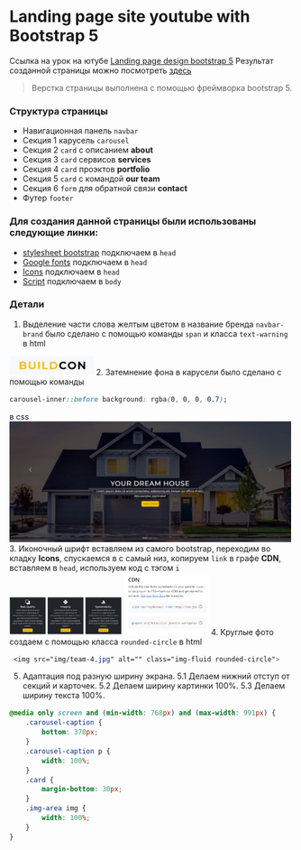 # Landing page site youtube with Bootstrap 5
Ссылка на урок на ютубе [Landing page design bootstrap 5](https://www.youtube.com/watch?v=DFUT5s5SasA)
Результат созданной страницы можно посмотреть [здесь](https://gorbunova89.github.io/Landingpage-building/)
>Верстка страницы выполнена с помощью фреймворка bootstrap 5.
### Структура страницы
* Навигационная панель `navbar`
* Секция 1 карусель `carousel`
* Секция 2 `card` с описанием **about**
* Секция 3 `card` сервисов **services**
* Секция 4 `card` проэктов **portfolio**
* Секция 5 `card` с командой **our team**
* Секция 6 `form` для обратной связи **contact**
* Футер `footer`
### Для создания данной страницы были использованы следующие линки:
* [stylesheet bootstrap](https://getbootstrap.com/docs/5.2/getting-started/introduction/) подключаем в `head`
* [Google fonts](https://fonts.google.com/specimen/Montserrat) подключаем в `head`
* [Icons](<link rel="stylesheet" href="https://cdn.jsdelivr.net/npm/bootstrap-icons@1.10.2/font/bootstrap-icons.css">) подключаем в `head`
* [Script](https://getbootstrap.com/docs/5.2/getting-started/introduction/) подключаем в `body`
### Детали
1. Выделение части слова желтым цветом в название бренда `navbar-brand` было сделано с помощью команды `span`  и класса `text-warning` в html
<img src="readme/Снимок1.JPG" width="150">
2. Затемнение фона в карусели было сделано с помощью команды 

```css
carousel-inner::before background: rgba(0, 0, 0, 0.7);
``` 

в css
<img src="readme/Снимок2.JPG" width="500"> 
3. Иконочный шрифт вставляем из самого bootstrap, переходим во кладку **Icons**, спускаемся в с самый низ, копируем `link` в графе **CDN**, вставляем в `head`, используем код с тэгом `i`
<img src="readme/Снимок3.JPG" width="200"> <img src="readme/Снимок4.JPG" width="150">
4. Круглые фото создаем с помощью класса `rounded-circle` в html
```css
 <img src="img/team-4.jpg" alt="" class="img-fluid rounded-circle">
```                            
5. Адаптация под разную ширину экрана.
5.1 Делаем нижний отступ от секций и карточек.
5.2 Делаем ширину картинки 100%.
5.3 Делаем ширину текста 100%.
```css
@media only screen and (min-width: 768px) and (max-width: 991px) {
    .carousel-caption {
        bottom: 370px;
    }
    .carousel-caption p {
        width: 100%;
    }
    .card {
        margin-bottom: 30px;
    }
    .img-area img {
        width: 100%;
    }
}
```